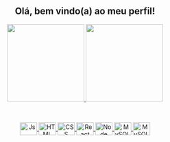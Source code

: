 <div align="center">

## Olá, bem vindo(a) ao meu perfil!
  
</div>

<div align="center" display: "flex">
  <a href="https://github.com/henriqueagustini">
  <img height="180em" src="https://github-readme-stats.vercel.app/api?username=henriqueagustini&show_icons=true&theme=github_dark&include_all_commits=true&count_private=true"/>
  <img height="180em" src="https://github-readme-stats.vercel.app/api/top-langs/?username=henriqueagustini&layout=compact&langs_count=7&theme=github_dark"/>
</div>
  
  ##
  
  <div align="center">
  <div style="display: inline_block"><br>
  <img align="center" alt="Js" height="30" width="40" src="https://cdn.jsdelivr.net/gh/devicons/devicon/icons/javascript/javascript-plain.svg">
  <img align="center" alt="HTML" height="30" width="40" src="https://cdn.jsdelivr.net/gh/devicons/devicon/icons/html5/html5-plain.svg">
  <img align="center" alt="CSS" height="30" width="40" src="https://cdn.jsdelivr.net/gh/devicons/devicon/icons/css3/css3-plain.svg">
  <img align="center" alt="React" height="30" width="40" src="https://cdn.jsdelivr.net/gh/devicons/devicon/icons/react/react-original.svg">
  <img align="center" alt="Node" height="30" width="40" src="https://cdn.jsdelivr.net/gh/devicons/devicon/icons/nodejs/nodejs-original.svg">
  <img align="center" alt="MySQL" height="30" width="40" src="https://cdn.jsdelivr.net/gh/devicons/devicon/icons/mysql/mysql-original.svg">
  <img align="center" alt="MySQL" height="30" width="40" src="https://cdn.jsdelivr.net/gh/devicons/devicon/icons/python/python-original.svg">
  </div>
  </div>
